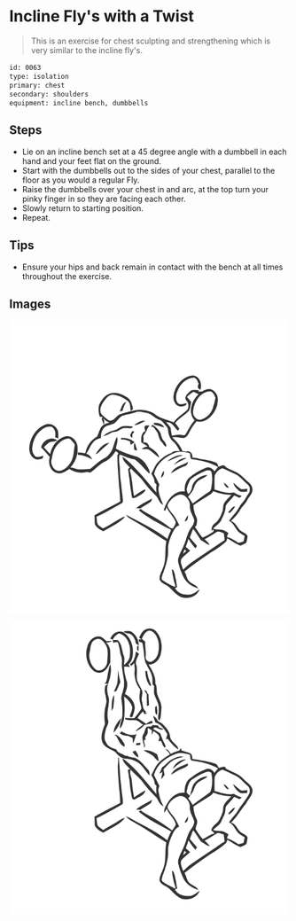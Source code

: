# Incline Fly's with a Twist
> This is an exercise for chest sculpting and strengthening which is very similar to the incline fly's.

``` 
id: 0063 
type: isolation 
primary: chest 
secondary: shoulders 
equipment: incline bench, dumbbells 
``` 

## Steps

 - Lie on an incline bench set at a 45 degree angle with a dumbbell in each hand and your feet flat on the ground.
 - Start with the dumbbells out to the sides of your chest, parallel to the floor as you would a regular Fly.
 - Raise the dumbbells over your chest in and arc, at the top turn your pinky finger in so they are facing each other.
 - Slowly return to starting position.
 - Repeat.

## Tips

 - Ensure your hips and back remain in contact with the bench at all times throughout the exercise.

## Images

![](../svg/0063-relaxation.svg)

![](../svg/0063-tension.svg)
